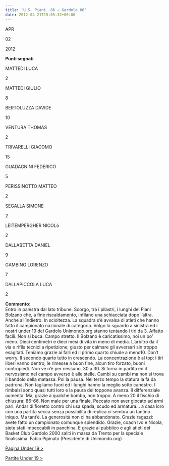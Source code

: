 ```yaml
---
title: 'U.S. Piani  86 – Gardolo 66'
date: 2012-04-21T15:05:32+00:00
---
```

APR

02

2012

**Punti segnati**

MATTEDI LUCA

2

MATTEDI GIULIO

8

BERTOLUZZA DAVIDE

10

VENTURA THOMAS

2

TRIVARELLI GIACOMO

15

GUADAGNINI FEDERICO

5

PERISSINOTTO MATTEO

2

SEGALLA SIMONE

2

LEITEMPERGHER NICOLò

2

DALLABETTA DANIEL

9

GAMBINO LORENZO

7

DALLAPICCOLA LUCA

2

**Commento:**  
Entro in palestra dal lato tribune. Scorgo, tra i pilastri, i lunghi del Piani Bolzano che, a fine riscaldamento, infilano una schiacciata dopo l’altra. Anche all’indietro. In scioltezza. La squadra s’è avvalsa di atleti che hanno fatto il campionato nazionale di categoria. Volgo lo sguardo a sinistra ed i nostri under 19 del Gardolo Unimondo.org stanno tentando i tiri da 3. Affatto facili. Non si buca. Campo stretto. Il Bolzano è caricatissimo; noi un po’ meno. Dieci centimetri e dieci mesi di vita in meno di media. L’arbitro dà il via e rifila tecnici a ripetizione; giusto per calmare gli avversari sin troppo esagitati. Teniamo grazie ai falli ed il primo quarto chiude a meno10. Don’t worry. Il secondo quarto tutto in crescendo. La concentrazione è al top: i tiri liberi vanno dentro, le rimesse a buon fine, alcun tiro forzato, buoni contropiedi. Non ve n’è per nessuno. 30 a 30. Si torna in partita ed il nervosismo nel campo avverso è alle stelle. Cambi su cambi ma non si trova il bandolo della matassa. Poi la pausa. Nel terzo tempo la statura la fa da padrona. Non tagliamo fuori ed i lunghi hanno la meglio sotto canestro. I rimbalzi sono quasi tutti loro e la paura del toppone avanza. Il differenziale aumenta. Ma, grazie a qualche bomba, non troppo. A meno 20 il fischio di chiusura: 86-66. Non male per una finale. Peccato non aver giocato ad armi pari. Andar di fioretto contro chi usa spada, scudo ed armatura… a casa loro con una partita secca senza possibilità di replica ci sembra un tantino iniquo. Ma tant’è. La generosità non ci ha abbandonato. Grazie ragazzi: avete fatto un campionato comunque splendido. Grazie, coach Ivo e Nicola, siete stati impeccabili in panchina. E grazie al pubblico e agli atleti del Basket Club Gardolo 2000 saliti in massa da Trento per la speciale finalissima. Fabio Pipinato (Presidente di Unimondo.org)

[Pagina Under 19 >](http://www.basketgardolo.it/under-19)

[Partite Under 19 >](http://www.basketgardolo.it/?tag=under-19&cat=11)